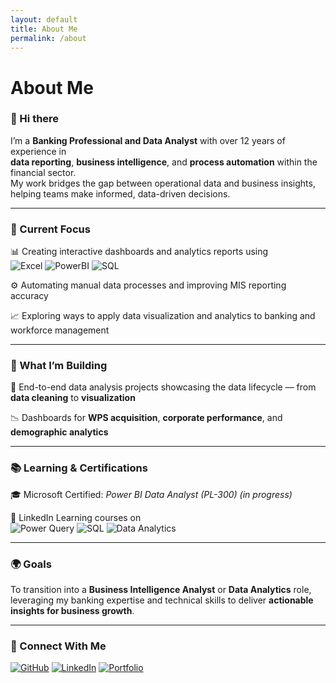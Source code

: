 ```yaml
---
layout: default
title: About Me
permalink: /about
---
```


# About Me
### 👋 Hi there  

I’m a **Banking Professional and Data Analyst** with over 12 years of experience in  
**data reporting**, **business intelligence**, and **process automation** within the financial sector.  
My work bridges the gap between operational data and business insights, helping teams make informed, data-driven decisions.  

---

### 💼 Current Focus  

📊 Creating interactive dashboards and analytics reports using  
![Excel](https://img.shields.io/badge/Excel-217346?style=flat&logo=microsoft-excel&logoColor=white) 
![PowerBI](https://img.shields.io/badge/Power%20BI-F2C811?style=flat&logo=powerbi&logoColor=black)
![SQL](https://img.shields.io/badge/SQL-336791?style=flat&logo=postgresql&logoColor=white)

⚙️ Automating manual data processes and improving MIS reporting accuracy  

📈 Exploring ways to apply data visualization and analytics to banking and workforce management  

---

### 🎯 What I’m Building  

🧠 End-to-end data analysis projects showcasing the data lifecycle — from **data cleaning** to **visualization**  

📉 Dashboards for **WPS acquisition**, **corporate performance**, and **demographic analytics**  

---

### 📚 Learning & Certifications  

🎓 Microsoft Certified: *Power BI Data Analyst (PL-300)* *(in progress)*  

🧩 LinkedIn Learning courses on  
![Power Query](https://img.shields.io/badge/Power%20Query-217346?style=flat&logo=microsoft-excel&logoColor=white)
![SQL](https://img.shields.io/badge/SQL-336791?style=flat&logo=mysql&logoColor=white)
![Data Analytics](https://img.shields.io/badge/Data%20Analytics-0078D4?style=flat&logo=databricks&logoColor=white)

---

### 🌍 Goals  

To transition into a **Business Intelligence Analyst** or **Data Analytics** role,  
leveraging my banking expertise and technical skills to deliver **actionable insights for business growth**.  

---


### 🔗 Connect With Me  

[![GitHub](https://img.shields.io/badge/GitHub-Profile-black?style=flat&logo=github)](https://humairatalhakhan.github.io/)
[![LinkedIn](https://img.shields.io/badge/LinkedIn-Connect-blue?style=flat&logo=linkedin)](https://www.linkedin.com/in/humairatalha/)
[![Portfolio](https://img.shields.io/badge/Portfolio-https://humairatalhakhan.github.io-orange?style=flat&logo=google-chrome&logoColor=white)](https://humairatalhakhan.github.io/projects)




